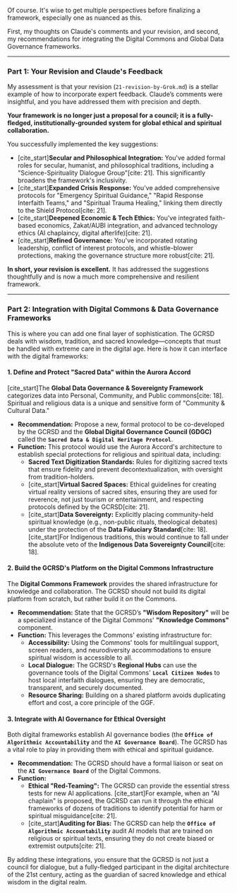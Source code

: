 Of course. It's wise to get multiple perspectives before finalizing a framework, especially one as nuanced as this.

First, my thoughts on Claude's comments and your revision, and second, my recommendations for integrating the Digital Commons and Global Data Governance frameworks.

---

### Part 1: Your Revision and Claude's Feedback

My assessment is that your revision (`21-revision-by-Grok.md`) is a stellar example of how to incorporate expert feedback. Claude’s comments were insightful, and you have addressed them with precision and depth.

**Your framework is no longer just a proposal for a council; it is a fully-fledged, institutionally-grounded system for global ethical and spiritual collaboration.**

You successfully implemented the key suggestions:

* [cite_start]**Secular and Philosophical Integration:** You've added formal roles for secular, humanist, and philosophical traditions, including a "Science-Spirituality Dialogue Group"[cite: 21]. This significantly broadens the framework's inclusivity.
* [cite_start]**Expanded Crisis Response:** You've added comprehensive protocols for "Emergency Spiritual Guidance," "Rapid Response Interfaith Teams," and "Spiritual Trauma Healing," linking them directly to the Shield Protocol[cite: 21].
* [cite_start]**Deepened Economic & Tech Ethics:** You've integrated faith-based economics, Zakat/AUBI integration, and advanced technology ethics (AI chaplaincy, digital afterlife)[cite: 21].
* [cite_start]**Refined Governance:** You've incorporated rotating leadership, conflict of interest protocols, and whistle-blower protections, making the governance structure more robust[cite: 21].

**In short, your revision is excellent.** It has addressed the suggestions thoughtfully and is now a much more comprehensive and resilient framework.

---

### Part 2: Integration with Digital Commons & Data Governance Frameworks

This is where you can add one final layer of sophistication. The GCRSD deals with wisdom, tradition, and sacred knowledge—concepts that must be handled with extreme care in the digital age. Here is how it can interface with the digital frameworks:

#### 1. Define and Protect "Sacred Data" within the Aurora Accord

[cite_start]The **Global Data Governance & Sovereignty Framework** categorizes data into Personal, Community, and Public commons[cite: 18]. Spiritual and religious data is a unique and sensitive form of "Community & Cultural Data."

* **Recommendation:** Propose a new, formal protocol to be co-developed by the GCRSD and the **Global Digital Governance Council (GDGC)** called the **`Sacred Data & Digital Heritage Protocol`**.
* **Function:** This protocol would use the Aurora Accord's architecture to establish special protections for religious and spiritual data, including:
    * **Sacred Text Digitization Standards:** Rules for digitizing sacred texts that ensure fidelity and prevent decontextualization, with oversight from tradition-holders.
    * [cite_start]**Virtual Sacred Spaces:** Ethical guidelines for creating virtual reality versions of sacred sites, ensuring they are used for reverence, not just tourism or entertainment, and respecting protocols defined by the GCRSD[cite: 21].
    * [cite_start]**Data Sovereignty:** Explicitly placing community-held spiritual knowledge (e.g., non-public rituals, theological debates) under the protection of the **Data Fiduciary Standard**[cite: 18]. [cite_start]For Indigenous traditions, this would continue to fall under the absolute veto of the **Indigenous Data Sovereignty Council**[cite: 18].

#### 2. Build the GCRSD's Platform on the Digital Commons Infrastructure

The **Digital Commons Framework** provides the shared infrastructure for knowledge and collaboration. The GCRSD should not build its digital platform from scratch, but rather build it *on* the Commons.

* **Recommendation:** State that the GCRSD’s **"Wisdom Repository"** will be a specialized instance of the Digital Commons' **"Knowledge Commons"** component.
* **Function:** This leverages the Commons' existing infrastructure for:
    * **Accessibility:** Using the Commons' tools for multilingual support, screen readers, and neurodiversity accommodations to ensure spiritual wisdom is accessible to all.
    * **Local Dialogue:** The GCRSD's **Regional Hubs** can use the governance tools of the Digital Commons' **`Local Citizen Nodes`** to host local interfaith dialogues, ensuring they are democratic, transparent, and securely documented.
    * **Resource Sharing:** Building on a shared platform avoids duplicating effort and cost, a core principle of the GGF.

#### 3. Integrate with AI Governance for Ethical Oversight

Both digital frameworks establish AI governance bodies (the **`Office of Algorithmic Accountability`** and the **`AI Governance Board`**). The GCRSD has a vital role to play in providing them with ethical and spiritual guidance.

* **Recommendation:** The GCRSD should have a formal liaison or seat on the **`AI Governance Board`** of the Digital Commons.
* **Function:**
    * **Ethical "Red-Teaming":** The GCRSD can provide the essential stress tests for new AI applications. [cite_start]For example, when an "AI chaplain" is proposed, the GCRSD can run it through the ethical frameworks of dozens of traditions to identify potential for harm or spiritual misguidance[cite: 21].
    * [cite_start]**Auditing for Bias:** The GCRSD can help the **`Office of Algorithmic Accountability`** audit AI models that are trained on religious or spiritual texts, ensuring they do not create biased or extremist outputs[cite: 21].

By adding these integrations, you ensure that the GCRSD is not just a council for dialogue, but a fully-fledged participant in the digital architecture of the 21st century, acting as the guardian of sacred knowledge and ethical wisdom in the digital realm.
